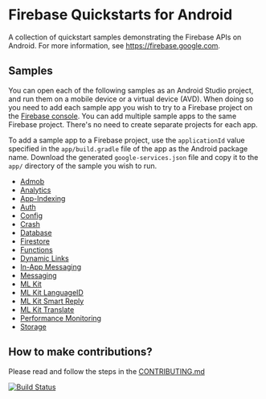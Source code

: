 # Firebase Quickstarts for Android

A collection of quickstart samples demonstrating the Firebase APIs on Android. For more information, see https://firebase.google.com.

## Samples

You can open each of the following samples as an Android Studio project, and run
them on a mobile device or a virtual device (AVD). When doing so you need to
add each sample app you wish to try to a Firebase project on the [Firebase
console](https://console.firebase.google.com). You can add multiple sample apps
to the same Firebase project. There's no need to create separate projects for
each app.

To add a sample app to a Firebase project, use the `applicationId` value specified
in the `app/build.gradle` file of the app as the Android package name. Download
the generated `google-services.json` file and copy it to the `app/` directory of
the sample you wish to run.

- [Admob](admob/README.md)
- [Analytics](analytics/README.md)
- [App-Indexing](app-indexing/README.md)
- [Auth](auth/README.md)
- [Config](config/README.md)
- [Crash](crash/README.md)
- [Database](database/README.md)
- [Firestore](firestore/README.md)
- [Functions](functions/README.md)
- [Dynamic Links](dynamiclinks/README.md)
- [In-App Messaging](inappmessaging/README.md)
- [Messaging](messaging/README.md)
- [ML Kit](mlkit/README.md)
- [ML Kit LanguageID](mlkit-langid/README.md)
- [ML Kit Smart Reply](mlkit-smartreply/README.md)
- [ML Kit Translate](mlkit-translate/README.md)
- [Performance Monitoring](perf/README.md)
- [Storage](storage/README.md)

## How to make contributions?
Please read and follow the steps in the [CONTRIBUTING.md](CONTRIBUTING.md)

[![Build Status](https://travis-ci.org/firebase/quickstart-android.svg?branch=master)](https://travis-ci.org/firebase/quickstart-android)
